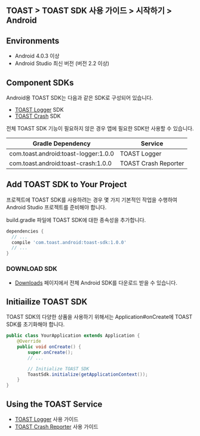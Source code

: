 ## TOAST > TOAST SDK 사용 가이드 > 시작하기 > Android

## Environments

* Android 4.0.3 이상
* Android Studio 최신 버전 (버전 2.2 이상)

## Component SDKs

Android용 TOAST SDK는 다음과 같은 SDK로 구성되어 있습니다.

* [TOAST Logger](./log-collector-android) SDK
* [TOAST Crash](./crash-reporter-android) SDK

전체 TOAST SDK 기능이 필요하지 않은 경우 앱에 필요한 SDK만 사용할 수 있습니다.

| Gradle Dependency | Service |
| --- | --- |
| com.toast.android:toast-logger:1.0.0 | TOAST Logger |
| com.toast.android:toast-crash:1.0.0 | TOAST Crash Reporter |

## Add TOAST SDK to Your Project

프로젝트에 TOAST SDK를 사용하려는 경우 몇 가지 기본적인 작업을 수행하여 Android Studio 프로젝트를 준비해야 합니다.

build.gradle 파일에 TOAST SDK에 대한 종속성을 추가합니다.

```groovy
dependencies {
  // ...
  compile 'com.toast.android:toast-sdk:1.0.0'
  // ...
}
```

### DOWNLOAD SDK

- [Downloads](../../../Download/#toast-sdk) 페이지에서 전체 Android SDK를 다운로드 받을 수 있습니다.

## Initiailize TOAST SDK

TOAST SDK의 다양한 상품을 사용하기 위해서는 Application#onCreate에 TOAST SDK를 초기화해야 합니다.

```java
public class YourApplication extends Application {
    @Override
    public void onCreate() {
        super.onCreate();
        // ...

        // Initialize TOAST SDK
        ToastSdk.initialize(getApplicationContext());
    }
}
```

## Using the TOAST Service

* [TOAST Logger](./log-collector-android) 사용 가이드
* [TOAST Crash Reporter](./crash-reporter-android) 사용 가이드

